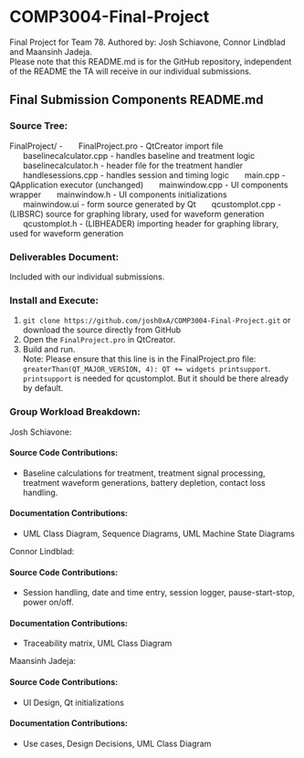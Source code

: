 # COMP3004-Final-Project
Final Project for Team 78. Authored by: Josh Schiavone, Connor Lindblad and Maansinh Jadeja. <br/>
Please note that this README.md is for the GitHub repository, independent of the README the TA will receive in our individual submissions.

## Final Submission Components README.md
### Source Tree:

FinalProject/ -
&nbsp;&nbsp;&nbsp;&nbsp;&nbsp;&nbsp;FinalProject.pro - QtCreator import file
&nbsp;&nbsp;&nbsp;&nbsp;&nbsp;&nbsp;baselinecalculator.cpp - handles baseline and treatment logic
&nbsp;&nbsp;&nbsp;&nbsp;&nbsp;&nbsp;baselinecalculator.h - header file for the treatment handler
&nbsp;&nbsp;&nbsp;&nbsp;&nbsp;&nbsp;handlesessions.cpp - handles session and timing logic
&nbsp;&nbsp;&nbsp;&nbsp;&nbsp;&nbsp;main.cpp - QApplication executor (unchanged)
&nbsp;&nbsp;&nbsp;&nbsp;&nbsp;&nbsp;mainwindow.cpp - UI components wrapper
&nbsp;&nbsp;&nbsp;&nbsp;&nbsp;&nbsp;mainwindow.h - UI components initializations
&nbsp;&nbsp;&nbsp;&nbsp;&nbsp;&nbsp;mainwindow.ui - form source generated by Qt
&nbsp;&nbsp;&nbsp;&nbsp;&nbsp;&nbsp;qcustomplot.cpp - (LIBSRC) source for graphing library, used for waveform generation
&nbsp;&nbsp;&nbsp;&nbsp;&nbsp;&nbsp;qcustomplot.h - (LIBHEADER) importing header for graphing library, used for waveform generation

### Deliverables Document:
Included with our individual submissions.

### Install and Execute:
1. ``git clone https://github.com/josh0xA/COMP3004-Final-Project.git`` or download the source directly from GitHub
2. Open the ``FinalProject.pro`` in QtCreator.
3. Build and run.  
Note: Please ensure that this line is in the FinalProject.pro file: ``greaterThan(QT_MAJOR_VERSION, 4): QT += widgets printsupport``. ``printsupport`` is needed for qcustomplot. But it should be there already by default.

### Group Workload Breakdown:
Josh Schiavone:
#### Source Code Contributions:
- Baseline calculations for treatment, treatment signal processing, treatment waveform generations, battery depletion, contact loss handling.
#### Documentation Contributions:
- UML Class Diagram, Sequence Diagrams, UML Machine State Diagrams <br/>

Connor Lindblad:
#### Source Code Contributions:
- Session handling, date and time entry, session logger, pause-start-stop, power on/off.
#### Documentation Contributions:
- Traceability matrix, UML Class Diagram <br/>

Maansinh Jadeja:
#### Source Code Contributions:
- UI Design, Qt initializations
#### Documentation Contributions:
- Use cases, Design Decisions, UML Class Diagram
